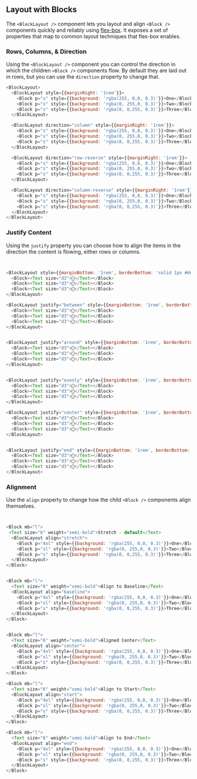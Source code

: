 ## Layout with Blocks

The `<BlockLayout />` component lets you layout and align `<Block />` components quickly and reliably using [flex-box](https://developer.mozilla.org/en-US/docs/Web/CSS/CSS_Flexible_Box_Layout/Basic_Concepts_of_Flexbox). It exposes a set of properties that map to common layout techniques that flex-box enables.


### Rows, Columns, & Direction

Using the `<BlockLayout />` component you can control the direction in which the children `<Block />` components flow. By default they are laid out in rows, but you can use the `direction` property to change that.

```js
<BlockLayout>
  <BlockLayout style={{marginRight: '1rem'}}>
    <Block p="s" style={{background: 'rgba(255, 0,0, 0.3)'}}>One</Block>
    <Block p="s" style={{background: 'rgba(0, 255,0, 0.3)'}}>Two</Block>
    <Block p="s" style={{background: 'rgba(0, 0,255, 0.3)'}}>Three</Block>
  </BlockLayout>

  <BlockLayout direction="column" style={{marginRight: '1rem'}}>
    <Block p="s" style={{background: 'rgba(255, 0,0, 0.3)'}}>One</Block>
    <Block p="s" style={{background: 'rgba(0, 255,0, 0.3)'}}>Two</Block>
    <Block p="s" style={{background: 'rgba(0, 0,255, 0.3)'}}>Three</Block>
  </BlockLayout>

  <BlockLayout direction="row-reverse" style={{marginRight: '1rem'}}>
    <Block p="s" style={{background: 'rgba(255, 0,0, 0.3)'}}>One</Block>
    <Block p="s" style={{background: 'rgba(0, 255,0, 0.3)'}}>Two</Block>
    <Block p="s" style={{background: 'rgba(0, 0,255, 0.3)'}}>Three</Block>
  </BlockLayout>

  <BlockLayout direction="column-reverse" style={{marginRight: '1rem'}}>
    <Block p="s" style={{background: 'rgba(255, 0,0, 0.3)'}}>One</Block>
    <Block p="s" style={{background: 'rgba(0, 255,0, 0.3)'}}>Two</Block>
    <Block p="s" style={{background: 'rgba(0, 0,255, 0.3)'}}>Three</Block>
  </BlockLayout>
</BlockLayout>
```

### Justify Content

Using the `justify` property you can choose how to align the items in the direction the content is flowing, either rows or columns.

```js


<BlockLayout style={{marginBottom: '1rem', borderBottom: 'solid 1px #ddd'}}>
  <Block><Text size="d3">🍎</Text></Block>
  <Block><Text size="d3">🤲</Text></Block>
  <Block><Text size="d3">🦄</Text></Block>
</BlockLayout>

<BlockLayout justify="between" style={{marginBottom: '1rem', borderBottom: 'solid 1px #ddd'}}>
  <Block><Text size="d3">🍎</Text></Block>
  <Block><Text size="d3">🤲</Text></Block>
  <Block><Text size="d3">🦄</Text></Block>
</BlockLayout>


<BlockLayout justify="around" style={{marginBottom: '1rem', borderBottom: 'solid 1px #ddd'}}>
  <Block><Text size="d3">🍎</Text></Block>
  <Block><Text size="d3">🤲</Text></Block>
  <Block><Text size="d3">🦄</Text></Block>
</BlockLayout>


<BlockLayout justify="evenly" style={{marginBottom: '1rem', borderBottom: 'solid 1px #ddd'}}>
  <Block><Text size="d3">🍎</Text></Block>
  <Block><Text size="d3">🤲</Text></Block>
  <Block><Text size="d3">🦄</Text></Block>
</BlockLayout>

<BlockLayout justify="center" style={{marginBottom: '1rem', borderBottom: 'solid 1px #ddd'}}>
  <Block><Text size="d3">🍎</Text></Block>
  <Block><Text size="d3">🤲</Text></Block>
  <Block><Text size="d3">🦄</Text></Block>
</BlockLayout>


<BlockLayout justify="end" style={{marginBottom: '1rem', borderBottom: 'solid 1px #ddd'}}>
  <Block><Text size="d3">🍎</Text></Block>
  <Block><Text size="d3">🤲</Text></Block>
  <Block><Text size="d3">🦄</Text></Block>
</BlockLayout>
```

### Alignment

Use the `align` property to change how the child `<Block />` components align themselves.

```js


<Block mb="l">
 <Text size="6" weight="semi-bold">Stretch - default</Text>
  <BlockLayout align="stretch">
    <Block p="4xl" style={{background: 'rgba(255, 0,0, 0.3)'}}>One</Block>
    <Block p="xl" style={{background: 'rgba(0, 255,0, 0.3)'}}>Two</Block>
    <Block p="s" style={{background: 'rgba(0, 0,255, 0.3)'}}>Three</Block>
  </BlockLayout>
</Block>


<Block mb="l">
  <Text size="6" weight="semi-bold">Align to Baseline</Text>
  <BlockLayout align="baseline">
    <Block p="4xl" style={{background: 'rgba(255, 0,0, 0.3)'}}>One</Block>
    <Block p="xl" style={{background: 'rgba(0, 255,0, 0.3)'}}>Two</Block>
    <Block p="s" style={{background: 'rgba(0, 0,255, 0.3)'}}>Three</Block>
  </BlockLayout>
</Block>


<Block mb="l">
  <Text size="6" weight="semi-bold">Aligned Center</Text>
  <BlockLayout align="center">
    <Block p="4xl" style={{background: 'rgba(255, 0,0, 0.3)'}}>One</Block>
    <Block p="xl" style={{background: 'rgba(0, 255,0, 0.3)'}}>Two</Block>
    <Block p="s" style={{background: 'rgba(0, 0,255, 0.3)'}}>Three</Block>
  </BlockLayout>
</Block>

<Block mb="l">
  <Text size="6" weight="semi-bold">Align to Start</Text>
  <BlockLayout align="start">
    <Block p="4xl" style={{background: 'rgba(255, 0,0, 0.3)'}}>One</Block>
    <Block p="xl" style={{background: 'rgba(0, 255,0, 0.3)'}}>Two</Block>
    <Block p="s" style={{background: 'rgba(0, 0,255, 0.3)'}}>Three</Block>
  </BlockLayout>
</Block>

<Block mb="l">
  <Text size="6" weight="semi-bold">Align to End</Text>
  <BlockLayout align="end">
    <Block p="4xl" style={{background: 'rgba(255, 0,0, 0.3)'}}>One</Block>
    <Block p="xl" style={{background: 'rgba(0, 255,0, 0.3)'}}>Two</Block>
    <Block p="s" style={{background: 'rgba(0, 0,255, 0.3)'}}>Three</Block>
  </BlockLayout>
</Block>

```


